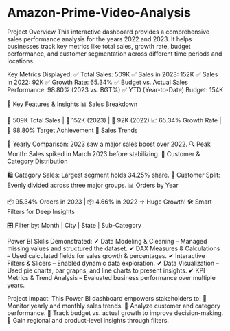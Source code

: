 # Amazon-Prime-Video-Analysis
Project Overview
This interactive dashboard provides a comprehensive sales performance analysis for the years 2022 and 2023. It helps businesses track key metrics like total sales, growth rate, budget performance, and customer segmentation across different time periods and locations.

Key Metrics Displayed:
✅ Total Sales: 509K
✅ Sales in 2023: 152K
✅ Sales in 2022: 92K
✅ Growth Rate: 65.34%
✅ Budget vs. Actual Sales Performance: 98.80% (2023 vs. BGT%)
✅ YTD (Year-to-Date) Budget: 154K

🔹 Key Features & Insights
📊 Sales Breakdown

🚀 509K Total Sales | 📅 152K (2023) | 📅 92K (2022)
📈 65.34% Growth Rate | 🎯 98.80% Target Achievement
📅 Sales Trends

🔄 Yearly Comparison: 2023 saw a major sales boost over 2022.
🔍 Peak Month: Sales spiked in March 2023 before stabilizing.
📌 Customer & Category Distribution

🛍️ Category Sales: Largest segment holds 34.25% share.
👥 Customer Split: Evenly divided across three major groups.
📊 Orders by Year

📦 95.34% Orders in 2023 | 📦 4.66% in 2022 → Huge Growth!
🛠 Smart Filters for Deep Insights

🎛️ Filter by: Month | City | State | Sub-Category


Power BI Skills Demonstrated:
✔ Data Modeling & Cleaning – Managed missing values and structured the dataset.
✔ DAX Measures & Calculations – Used calculated fields for sales growth & percentages.
✔ Interactive Filters & Slicers – Enabled dynamic data exploration.
✔ Data Visualization – Used pie charts, bar graphs, and line charts to present insights.
✔ KPI Metrics & Trend Analysis – Evaluated business performance over multiple years.

Project Impact:
This Power BI dashboard empowers stakeholders to:
🔹 Monitor yearly and monthly sales trends.
🔹 Analyze customer and category performance.
🔹 Track budget vs. actual growth to improve decision-making.
🔹 Gain regional and product-level insights through filters.
